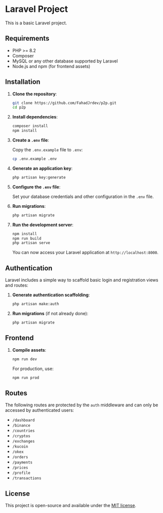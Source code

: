 # Laravel Project

This is a basic Laravel project.

## Requirements

- PHP >= 8.2
- Composer
- MySQL or any other database supported by Laravel
- Node.js and npm (for frontend assets)

## Installation

1. **Clone the repository**:

    ```bash
    git clone https://github.com/FahadJrdev/p2p.git
    cd p2p
    ```

2. **Install dependencies**:

    ```bash
    composer install
    npm install
    ```

3. **Create a `.env` file**:

    Copy the `.env.example` file to `.env`:

    ```bash
    cp .env.example .env
    ```

4. **Generate an application key**:

    ```bash
    php artisan key:generate
    ```

5. **Configure the `.env` file**:

    Set your database credentials and other configuration in the `.env` file.

6. **Run migrations**:

    ```bash
    php artisan migrate
    ```

7. **Run the development server**:

    ```bash
    npm install
    npm run build
    php artisan serve
    ```

    You can now access your Laravel application at `http://localhost:8000`.

## Authentication

Laravel includes a simple way to scaffold basic login and registration views and routes:

1. **Generate authentication scaffolding**:

    ```bash
    php artisan make:auth
    ```

2. **Run migrations** (if not already done):

    ```bash
    php artisan migrate
    ```

## Frontend

1. **Compile assets**:

    ```bash
    npm run dev
    ```

    For production, use:

    ```bash
    npm run prod
    ```

## Routes

The following routes are protected by the `auth` middleware and can only be accessed by authenticated users:

- `/dashboard`
- `/binance`
- `/countries`
- `/cryptos`
- `/exchanges`
- `/kucoin`
- `/okex`
- `/orders`
- `/payments`
- `/prices`
- `/profile`
- `/transactions`

## License

This project is open-source and available under the [MIT license](https://opensource.org/licenses/MIT).

